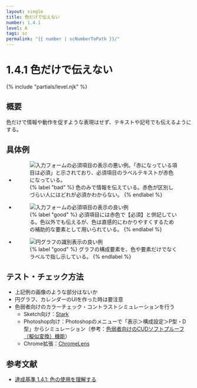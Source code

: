 ```yaml
---
layout: single
title: 色だけで伝えない
number: 1.4.1
level: A
tags: sc
permalink: "{{ number | scNumberToPath }}/"
---
```


# 1.4.1 色だけで伝えない

{% include "partials/level.njk" %}

## 概要

色だけで情報や動作を促すような表現はせず、テキストや記号でも伝えるようにする。

## 具体例

<ul class="Figurelist">
<li>
<figure>
<img src="/img/1/4/1/1.png" alt="入力フォームの必須項目の表示の悪い例。「赤になっている項目は必須」と示されており、必須項目のラベルテキストが赤色になっている。" />
<figcaption>
{% label "bad" %}
色のみで情報を伝えている。赤色が区別しづらい人にはどれが必須かわからない。
{% endlabel %}
</figcaption>
</figure>
</li>
<li>
<figure>
<img src="/img/1/4/1/2.png" alt="入力フォームの必須項目の表示の良い例" />
<figcaption>
{% label "good" %}
必須項目には赤色で【必須】と併記している。色以外でも伝えるが、色は直感的にわかりやすくするための補助的な要素として用いられている。
{% endlabel %}
</figcaption>
</figure>
</li>
<li>
<figure>
<img src="/img/1/4/1/3.png" alt="円グラフの識別表示の良い例" />
<figcaption>
{% label "good" %}
グラフの構成要素を、色や要素だけでなくラベルで指し示している。
{% endlabel %}
</figcaption>
</figure>
</li>
</ul>

## テスト・チェック方法

- 上記例の画像のような部分はないか
- 円グラフ、カレンダーのUIを作った時は要注意
- 色弱者向けのカラーチェック・コントラストシミュレーションを行う
  - Sketch向け：[Stark](http://www.getstark.co/)
  - Photoshop向け：Photoshopのメニューで「表示＞構成設定＞P型・D型」からシミュレーション（参考：[色弱者向けのCUDソフトプルーフ（擬似変換）機能](https://www.adobe.com/jp/joc/pscs4/showcase/vol02/tips/)）
  - Chrome拡張：[ChromeLens](https://chrome.google.com/webstore/detail/chromelens/idikgljglpfilbhaboonnpnnincjhjkd)


## 参考文献

- [達成基準 1.4.1: 色の使用を理解する](https://waic.jp/docs/WCAG21/Understanding/use-of-color.html)
